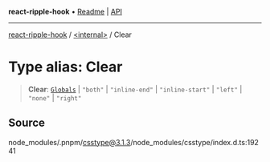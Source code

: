 **react-ripple-hook** • [Readme](../../README.md) \| [API](../../globals.md)

***

[react-ripple-hook](../../README.md) / [\<internal\>](../README.md) / Clear

# Type alias: Clear

> **Clear**: [`Globals`](Globals.md) \| `"both"` \| `"inline-end"` \| `"inline-start"` \| `"left"` \| `"none"` \| `"right"`

## Source

node\_modules/.pnpm/csstype@3.1.3/node\_modules/csstype/index.d.ts:19241
